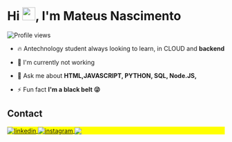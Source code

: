 <!-- img align="right" height="590em"src="https://gist.githubusercontent.com/Mateusnasciment/7341de1e3a908a9200159db4d7926e69/raw/a71edeb4f37be1e345419f8a8e25c2e7db2c39ea/new2022.svg"/ -->

<h1 align="left">Hi <img src="https://raw.githubusercontent.com/kaueMarques/kaueMarques/master/hi.gif" height="30px">, I'm Mateus Nascimento</h1>
<p align="left"> <img src="https://komarev.com/ghpvc/?username=Mateusnasciment&color=yellow" alt="Profile views" /> </p>

- 🔥 Antechnology student always looking to learn, in CLOUD and **backend**
 

- 🔭 I'm currently not working


- 💬 Ask me about **HTML,JAVASCRIPT, PYTHON, SQL, Node.JS,**


- ⚡ Fun fact **I'm a black belt  😜**





## Contact

<p align="left" style="background:yellow">
<a href="https://www.linkedin.com/in/mateusnasciment/" target="_blank">
  <img align="center" src="https://img.shields.io/badge/-linkedin-05122A?style=flat&logo=linkedin" alt="linkedin"/>
</a>
<a href="https://instagram.com/mateus.eron" target="_blank">
 <img align="center" src="https://img.shields.io/badge/-instagram-05122A?style=flat&logo=instagram" alt="instagram"/>
</a>
<a href="https://mateusnasciment.github.io/home/" target="_blank">
 <img align="center" src="https://img.shields.io/badge/-Portf%C3%B3lio-05122A?style=flat&logo=google" alta="Portfolio"/>
</p>

<!--
